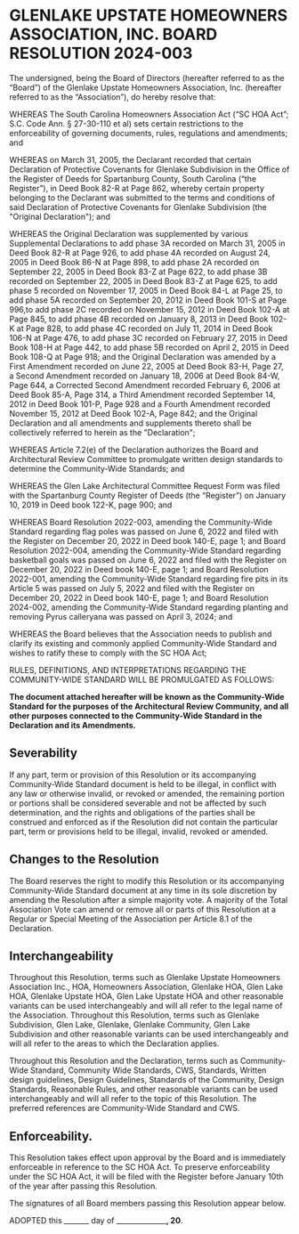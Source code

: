 # GLENLAKE UPSTATE HOMEOWNERS ASSOCIATION, INC. BOARD RESOLUTION 2024-003

The undersigned, being the Board of Directors (hereafter referred to as the “Board”) of the Glenlake Upstate Homeowners Association, Inc. (hereafter referred to as the “Association”), do hereby resolve that:

WHEREAS The South Carolina Homeowners Association Act (“SC HOA Act”; S.C. Code Ann. § 27-30-110 et al) sets certain restrictions to the enforceability of governing documents, rules, regulations and amendments; and

WHEREAS on March 31, 2005, the Declarant recorded that certain Declaration of Protective Covenants for Glenlake Subdivision in the Office of the Register of Deeds for Spartanburg County, South Carolina (“the Register”), in Deed Book 82-R at Page 862, whereby certain property belonging to the Declarant was submitted to the terms and conditions of said Declaration of Protective Covenants for Glenlake Subdivision (the "Original Declaration"); and

WHEREAS the Original Declaration was supplemented by various Supplemental Declarations to add phase 3A recorded on March 31, 2005 in Deed Book 82-R at Page 926, to add phase 4A recorded on August 24, 2005 in Deed Book 86-N at Page 898, to add phase 2A recorded on September 22, 2005 in Deed Book 83-Z at Page 622, to add phase 3B recorded on September 22, 2005 in Deed Book 83-Z at Page 625, to add phase 5 recorded on November 17, 2005 in Deed Book 84-L at Page 25, to add phase 5A recorded on September 20, 2012 in Deed Book 101-S at Page 996,to add phase 2C recorded on November 15, 2012 in Deed Book 102-A at Page 845, to add phase 4B recorded on January 8, 2013 in Deed Book 102-K at Page 828, to add phase 4C recorded on July 11, 2014 in Deed Book 106-N at Page 476, to add phase 3C recorded on February 27, 2015 in Deed Book 108-H at Page 442, to add phase 5B recorded on April 2, 2015 in Deed Book 108-Q at Page 918; and the Original Declaration was amended by a First Amendment recorded on June 22, 2005 at Deed Book 83-H, Page 27, a Second Amendment recorded on January 18, 2006 at Deed Book 84-W, Page 644, a Corrected Second Amendment recorded February 6, 2006 at Deed Book 85-A, Page 314, a Third Amendment recorded September 14, 2012 in Deed Book 101-P, Page 928 and a Fourth Amendment recorded November 15, 2012 at Deed Book 102-A, Page 842; and the Original Declaration and all amendments and supplements thereto shall be collectively referred to herein as the "Declaration";

WHEREAS Article 7.2(e) of the Declaration authorizes the Board and Architectural Review Committee to promulgate written design standards to determine the Community-Wide Standards; and

WHEREAS the Glen Lake Architectural Committee Request Form was filed with the Spartanburg County Register of Deeds (the “Register”) on January 10, 2019 in Deed book 122-K, page 900; and

WHEREAS Board Resolution 2022-003, amending the Community-Wide Standard regarding flag poles was passed on June 6, 2022 and filed with the Register on December 20, 2022 in Deed book 140-E, page 1; and Board Resolution 2022-004, amending the Community-Wide Standard regarding basketball goals was passed on June 6, 2022 and filed with the Register on December 20, 2022 in Deed book 140-E, page 1; and Board Resolution 2022-001, amending the Community-Wide Standard regarding fire pits in its Article 5 was passed on July 5, 2022 and filed with the Register on December 20, 2022 in Deed book 140-E, page 1; and Board Resolution 2024-002, amending the Community-Wide Standard regarding planting and removing Pyrus calleryana  was passed on April 3, 2024; and

WHEREAS the Board believes that the Association needs to publish and clarify its existing and commonly applied Community-Wide Standard and wishes to ratify these to comply with the SC HOA Act; 

RULES, DEFINITIONS, AND INTERPRETATIONS REGARDING THE COMMUNITY-WIDE STANDARD WILL BE PROMULGATED AS FOLLOWS:

**The document attached hereafter will be known as the Community-Wide Standard for the purposes of the Architectural Review Community, and all other purposes connected to the Community-Wide Standard in the Declaration and its Amendments.**

## Severability
If any part, term or provision of this Resolution or its accompanying Community-Wide Standard document is held to be illegal, in conflict with any law or otherwise invalid, or revoked or amended, the remaining portion or portions shall be considered severable and not be affected by such determination, and the rights and obligations of the parties shall be construed and enforced as if the Resolution did not contain the particular part, term or provisions held to be illegal, invalid, revoked or amended.

## Changes to the Resolution
The Board reserves the right to modify this Resolution or its accompanying Community-Wide Standard document at any time in its sole discretion by amending the Resolution after a simple majority vote. A majority of the Total Association Vote can amend or remove all or parts of this Resolution at a Regular or Special Meeting of the Association per Article 8.1 of the Declaration.

## Interchangeability
Throughout this Resolution, terms such as Glenlake Upstate Homeowners Association Inc., HOA, Homeowners Association, Glenlake HOA, Glen Lake HOA, Glenlake Upstate HOA, Glen Lake Upstate HOA and other reasonable variants can be used interchangeably and will all refer to the legal name of the Association. Throughout this Resolution, terms such as Glenlake Subdivision, Glen Lake, Glenlake, Glenlake Community, Glen Lake Subdivision and other reasonable variants can be used interchangeably and will all refer to the areas to which the Declaration applies.

Throughout this Resolution and the Declaration, terms such as Community-Wide Standard, Community Wide Standards, CWS, Standards, Written design guidelines, Design Guidelines, Standards of the Community, Design Standards, Reasonable Rules, and other reasonable variants can be used interchangeably and will all refer to the topic of this Resolution. The preferred references are Community-Wide Standard and CWS.

## Enforceability.
This Resolution takes effect upon approval by the Board and is immediately enforceable in reference to the SC HOA Act. To preserve enforceability under the SC HOA Act, it will be filed with the Register before January 10th of the year after passing this Resolution. 

The signatures of all Board members passing this Resolution appear below.

ADOPTED this _______ day of ________________, 20__.
